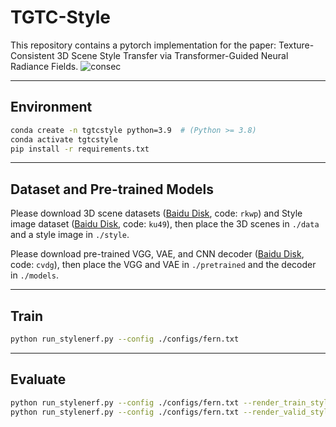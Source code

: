 # TGTC-Style
This repository contains a pytorch implementation for the paper: Texture-Consistent 3D Scene Style Transfer via Transformer-Guided Neural Radiance Fields.
![consec](https://github.com/user-attachments/assets/aef659dc-3beb-49f0-90a9-2a5d6bfde95b)

---
## Environment

```bash
conda create -n tgtcstyle python=3.9  # (Python >= 3.8)
conda activate tgtcstyle
pip install -r requirements.txt
```

---
## Dataset and Pre-trained Models

Please download 3D scene datasets ([Baidu Disk](https://pan.baidu.com/s/1vhdMzwLt4QHdWycIWFbmIw?pwd=rkwp), code: `rkwp`) and Style image dataset ([Baidu Disk](https://pan.baidu.com/s/1ULNmkeURmCylJeSJDtP0ZA?pwd=ku49), code: `ku49`), then place the 3D scenes in `./data` and a style image in `./style`.

Please download pre-trained VGG, VAE, and CNN decoder ([Baidu Disk](https://pan.baidu.com/s/1BpWZYDauJwsse8QLSzTmfw?pwd=cvdg), code: `cvdg`), then place the VGG and VAE in `./pretrained` and the decoder in `./models`.

---
## Train

```bash
python run_stylenerf.py --config ./configs/fern.txt
```

---
## Evaluate

```bash
python run_stylenerf.py --config ./configs/fern.txt --render_train_style --chunk 1024
python run_stylenerf.py --config ./configs/fern.txt --render_valid_style --chunk 1024
```
